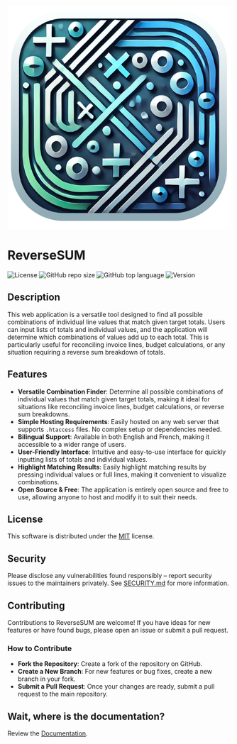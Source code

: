 <p align="center"><img src="dist/img/logo.png" /></p>

# ReverseSUM
![License](https://img.shields.io/github/license/LaswitchTech/ReverseSUM?style=for-the-badge)
![GitHub repo size](https://img.shields.io/github/repo-size/LaswitchTech/ReverseSUM?style=for-the-badge&logo=github)
![GitHub top language](https://img.shields.io/github/languages/top/LaswitchTech/ReverseSUM?style=for-the-badge)
![Version](https://img.shields.io/github/v/release/LaswitchTech/ReverseSUM?label=Version&style=for-the-badge)

## Description
This web application is a versatile tool designed to find all possible combinations of individual line values that match given target totals. Users can input lists of totals and individual values, and the application will determine which combinations of values add up to each total. This is particularly useful for reconciling invoice lines, budget calculations, or any situation requiring a reverse sum breakdown of totals.

## Features
  - **Versatile Combination Finder**: Determine all possible combinations of individual values that match given target totals, making it ideal for situations like reconciling invoice lines, budget calculations, or reverse sum breakdowns.
  - **Simple Hosting Requirements**: Easily hosted on any web server that supports `.htaccess` files. No complex setup or dependencies needed.
  - **Bilingual Support**: Available in both English and French, making it accessible to a wider range of users.
  - **User-Friendly Interface**: Intuitive and easy-to-use interface for quickly inputting lists of totals and individual values.
  - **Highlight Matching Results**: Easily highlight matching results by pressing individual values or full lines, making it convenient to visualize combinations.
  - **Open Source & Free**: The application is entirely open source and free to use, allowing anyone to host and modify it to suit their needs.

## License
This software is distributed under the [MIT](LICENSE) license.

## Security
Please disclose any vulnerabilities found responsibly – report security issues to the maintainers privately. See [SECURITY.md](SECURITY.md) for more information.

## Contributing
Contributions to ReverseSUM are welcome! If you have ideas for new features or have found bugs, please open an issue or submit a pull request.

### How to Contribute
  - **Fork the Repository**: Create a fork of the repository on GitHub.
  - **Create a New Branch**: For new features or bug fixes, create a new branch in your fork.
  - **Submit a Pull Request**: Once your changes are ready, submit a pull request to the main repository.

## Wait, where is the documentation?
Review the [Documentation](https://laswitchtech.com/en/blog/projects/reversesum/index).
